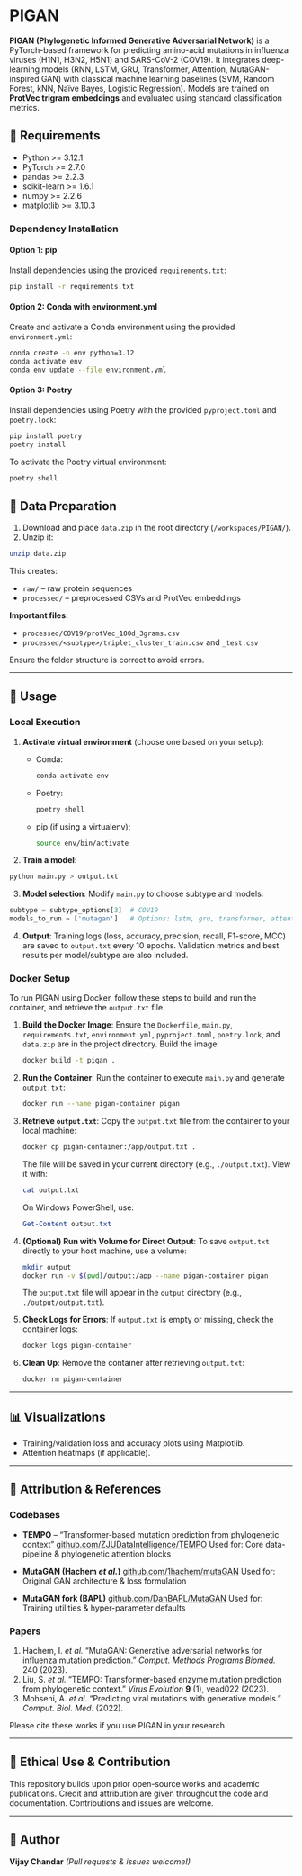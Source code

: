 # PIGAN

**PIGAN (Phylogenetic Informed Generative Adversarial Network)** is a PyTorch-based framework for predicting amino-acid mutations in influenza viruses (H1N1, H3N2, H5N1) and SARS-CoV-2 (COV19). It integrates deep-learning models (RNN, LSTM, GRU, Transformer, Attention, MutaGAN-inspired GAN) with classical machine learning baselines (SVM, Random Forest, kNN, Naïve Bayes, Logistic Regression). Models are trained on **ProtVec trigram embeddings** and evaluated using standard classification metrics.

## 🔧 Requirements

* Python >= 3.12.1
* PyTorch >= 2.7.0
* pandas >= 2.2.3
* scikit-learn >= 1.6.1
* numpy >= 2.2.6
* matplotlib >= 3.10.3

### Dependency Installation

#### Option 1: pip

Install dependencies using the provided `requirements.txt`:

```bash
pip install -r requirements.txt
```

#### Option 2: Conda with environment.yml

Create and activate a Conda environment using the provided `environment.yml`:

```bash
conda create -n env python=3.12
conda activate env
conda env update --file environment.yml
```

#### Option 3: Poetry

Install dependencies using Poetry with the provided `pyproject.toml` and `poetry.lock`:

```bash
pip install poetry
poetry install
```

To activate the Poetry virtual environment:

```bash
poetry shell
```

## 📁 Data Preparation

1. Download and place `data.zip` in the root directory (`/workspaces/PIGAN/`).
2. Unzip it:

```bash
unzip data.zip
```

This creates:

* `raw/` – raw protein sequences
* `processed/` – preprocessed CSVs and ProtVec embeddings

**Important files:**

* `processed/COV19/protVec_100d_3grams.csv`
* `processed/<subtype>/triplet_cluster_train.csv` and `_test.csv`

Ensure the folder structure is correct to avoid errors.

---

## 🚀 Usage

### Local Execution

1. **Activate virtual environment** (choose one based on your setup):

   * Conda:

     ```bash
     conda activate env
     ```
   * Poetry:

     ```bash
     poetry shell
     ```
   * pip (if using a virtualenv):

     ```bash
     source env/bin/activate
     ```

2. **Train a model**:

```bash
python main.py > output.txt
```

3. **Model selection**:
   Modify `main.py` to choose subtype and models:

```python
subtype = subtype_options[3]  # COV19
models_to_run = ['mutagan']   # Options: lstm, gru, transformer, attention, mutagan, etc.
```

4. **Output**:
   Training logs (loss, accuracy, precision, recall, F1-score, MCC) are saved to `output.txt` every 10 epochs. Validation metrics and best results per model/subtype are also included.

### Docker Setup

To run PIGAN using Docker, follow these steps to build and run the container, and retrieve the `output.txt` file.

1. **Build the Docker Image**:
   Ensure the `Dockerfile`, `main.py`, `requirements.txt`, `environment.yml`, `pyproject.toml`, `poetry.lock`, and `data.zip` are in the project directory. Build the image:

   ```bash
   docker build -t pigan .
   ```

2. **Run the Container**:
   Run the container to execute `main.py` and generate `output.txt`:

   ```bash
   docker run --name pigan-container pigan
   ```

3. **Retrieve `output.txt`**:
   Copy the `output.txt` file from the container to your local machine:

   ```bash
   docker cp pigan-container:/app/output.txt .
   ```

   The file will be saved in your current directory (e.g., `./output.txt`). View it with:

   ```bash
   cat output.txt
   ```

   On Windows PowerShell, use:

   ```powershell
   Get-Content output.txt
   ```

4. **(Optional) Run with Volume for Direct Output**:
   To save `output.txt` directly to your host machine, use a volume:

   ```bash
   mkdir output
   docker run -v $(pwd)/output:/app --name pigan-container pigan
   ```

   The `output.txt` file will appear in the `output` directory (e.g., `./output/output.txt`).

5. **Check Logs for Errors**:
   If `output.txt` is empty or missing, check the container logs:

   ```bash
   docker logs pigan-container
   ```

6. **Clean Up**:
   Remove the container after retrieving `output.txt`:

   ```bash
   docker rm pigan-container
   ```

---

## 📊 Visualizations

* Training/validation loss and accuracy plots using Matplotlib.
* Attention heatmaps (if applicable).

---

## 📜 Attribution & References

### Codebases

* **TEMPO** – “Transformer‌-based mutation prediction from phylogenetic context”
  [github.com/ZJUDataIntelligence/TEMPO](https://github.com/ZJUDataIntelligence/TEMPO)
  Used for: Core data-pipeline & phylogenetic attention blocks

* **MutaGAN (Hachem *et al.*)**
  [github.com/1hachem/mutaGAN](https://github.com/1hachem/mutaGAN)
  Used for: Original GAN architecture & loss formulation

* **MutaGAN fork (BAPL)**
  [github.com/DanBAPL/MutaGAN](https://github.com/DanBAPL/MutaGAN)
  Used for: Training utilities & hyper-parameter defaults

### Papers

1. Hachem, I. *et al.* “MutaGAN: Generative adversarial networks for influenza mutation prediction.” *Comput. Methods Programs Biomed.* 240 (2023).
2. Liu, S. *et al.* “TEMPO: Transformer-based enzyme mutation prediction from phylogenetic context.” *Virus Evolution* **9** (1), vead022 (2023).
3. Mohseni, A. *et al.* “Predicting viral mutations with generative models.” *Comput. Biol. Med.* (2022).

Please cite these works if you use PIGAN in your research.

---

## 🙏 Ethical Use & Contribution

This repository builds upon prior open-source works and academic publications. Credit and attribution are given throughout the code and documentation. Contributions and issues are welcome.

---

## 👤 Author

**Vijay Chandar**
*(Pull requests & issues welcome!)*